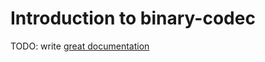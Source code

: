 # Introduction to binary-codec

TODO: write [great documentation](http://jacobian.org/writing/what-to-write/)
